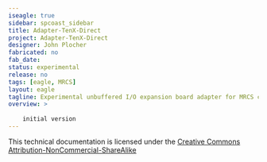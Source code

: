 ```yaml
---
iseagle: true
sidebar: spcoast_sidebar
title: Adapter-TenX-Direct
project: Adapter-TenX-Direct
designer: John Plocher
fabricated: no
fab_date: 
status: experimental
release: no
tags: [eagle, MRCS]
layout: eagle
tagline: Experimental unbuffered I/O expansion board adapter for MRCS cpNode evolution
overview: >
    
    initial version
---
```



This technical documentation is licensed under the [Creative Commons Attribution-NonCommercial-ShareAlike](https://creativecommons.org/licenses/by-nc-sa/3.0/)
